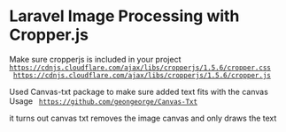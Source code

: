 # Laravel Image Processing with Cropper.js

Make sure cropperjs is included in your project
<code>
<https://cdnjs.cloudflare.com/ajax/libs/cropperjs/1.5.6/cropper.css>
</code>
<code>
<https://cdnjs.cloudflare.com/ajax/libs/cropperjs/1.5.6/cropper.js>
</code>

Used Canvas-txt package to make sure added text fits with the canvas
Usage
<code>
<https://github.com/geongeorge/Canvas-Txt>
</code>

<p>
it turns out canvas txt removes the image canvas and only draws the text
</p>
